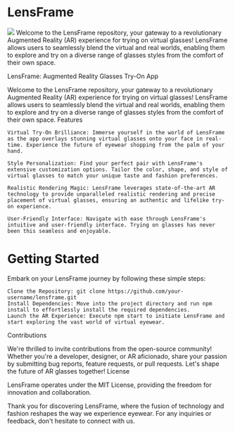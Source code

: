 # LensFrame
<img src="{https://img.shields.io/badge/left-right-f39f37}" />
Welcome to the LensFrame repository, your gateway to a revolutionary Augmented Reality (AR) experience for trying on virtual glasses! LensFrame allows users to seamlessly blend the virtual and real worlds, enabling them to explore and try on a diverse range of glasses styles from the comfort of their own space.

LensFrame: Augmented Reality Glasses Try-On App

Welcome to the LensFrame repository, your gateway to a revolutionary Augmented Reality (AR) experience for trying on virtual glasses! LensFrame allows users to seamlessly blend the virtual and real worlds, enabling them to explore and try on a diverse range of glasses styles from the comfort of their own space.
Features

    Virtual Try-On Brilliance: Immerse yourself in the world of LensFrame as the app overlays stunning virtual glasses onto your face in real-time. Experience the future of eyewear shopping from the palm of your hand.

    Style Personalization: Find your perfect pair with LensFrame's extensive customization options. Tailor the color, shape, and style of virtual glasses to match your unique taste and fashion preferences.

    Realistic Rendering Magic: LensFrame leverages state-of-the-art AR technology to provide unparalleled realistic rendering and precise placement of virtual glasses, ensuring an authentic and lifelike try-on experience.

    User-Friendly Interface: Navigate with ease through LensFrame's intuitive and user-friendly interface. Trying on glasses has never been this seamless and enjoyable.

# Getting Started

Embark on your LensFrame journey by following these simple steps:

    Clone the Repository: git clone https://github.com/your-username/lensframe.git
    Install Dependencies: Move into the project directory and run npm install to effortlessly install the required dependencies.
    Launch the AR Experience: Execute npm start to initiate LensFrame and start exploring the vast world of virtual eyewear.

Contributions

We're thrilled to invite contributions from the open-source community! Whether you're a developer, designer, or AR aficionado, share your passion by submitting bug reports, feature requests, or pull requests. Let's shape the future of AR glasses together!
License

LensFrame operates under the MIT License, providing the freedom for innovation and collaboration.

Thank you for discovering LensFrame, where the fusion of technology and fashion reshapes the way we experience eyewear. For any inquiries or feedback, don't hesitate to connect with us.
